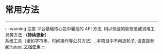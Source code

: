 # 常用方法

---

::: warning 注意
平台基础核心包中囊括的 API 方法, 用以快速的获取值或调用工具类方法 <b>（持续更新）</b><br/>
系统工具（诸如字符串、时间操作等公共方法）, 本项目中不再造轮子, 请直接参阅[Hutool 文档使用](https://www.hutool.cn/docs/#/)
:::